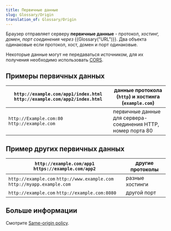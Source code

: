 ```yaml
---
title: Первичные данные
slug: Glossary/Origin
translation_of: Glossary/Origin
---
```


Браузер отправляет серверу **первичные данные** - протокол, _хостинг, домен_, _порт соединения через_ {{Glossary("URL")}}. Два объекта одинаковые если протокол, хост, домен и порт одинаковые.

Некоторые данные могут не передаваться источником, для их получения необходимо использовать [CORS](/ru/docs/Glossary/CORS).

## Примеры первичных данных

| `http://example.com/app1/index.html` `http://example.com/app2/index.html` | данные протокола (`http`) и хостинга (`example.com`)          |
| ------------------------------------------------------------------------- | ------------------------------------------------------------- |
| `http://Example.com:80` `http://example.com`                              | первичные данные для сервера- соединения HTTP, номер порта 80 |

## Пример других первичных данных

| `http://example.com/app1` `https://example.com/app2`                     | другие протоколы |
| ------------------------------------------------------------------------ | ---------------- |
| `http://example.com` `http://www.example.com` `http://myapp.example.com` | разные хостинги  |
| `http://example.com` `http://example.com:8080`                           | другой порт      |

## Больше информации

Смотрите [Same-origin policy](/ru/docs/Web/JavaScript/Same_origin_policy_for_JavaScript).
